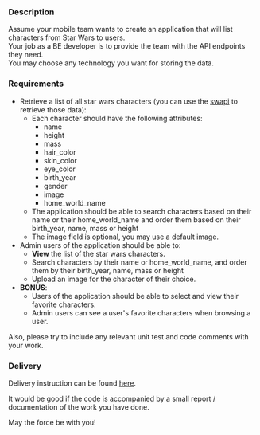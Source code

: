 ### Description

Assume your mobile team wants to create an application that will list characters from Star Wars to users.  
Your job as a BE developer is to provide the team with the API endpoints they need.  
You may choose any technology you want for storing the data.  

### Requirements

- Retrieve a list of all star wars characters (you can use the [swapi](https://swapi.dev/) to retrieve those data):
  - Each character should have the following attributes: 
    - name
    - height
    - mass
    - hair_color
    - skin_color
    - eye_color
    - birth_year
    - gender
    - image
    - home_world_name
  - The application should be able to search characters based on their name or their home_world_name and order them based on their birth_year, name, mass or height
  - The image field is optional, you may use a default image.
- Admin users of the application should be able to:
  - **View** the list of the star wars characters.
  - Search characters by their name or home_world_name, and order them by their birth_year, name, mass or height
  - Upload an image for the character of their choice.
- **BONUS**:
  - Users of the application should be able to select and view their favorite characters.
  - Admin users can see a user's favorite characters when browsing a user.

Also, please try to include any relevant unit test and code comments with your work.

### Delivery

Delivery instruction can be found [here](README.md).

It would be good if the code is accompanied by a small report / documentation of the work you have done.

May the force be with you!

